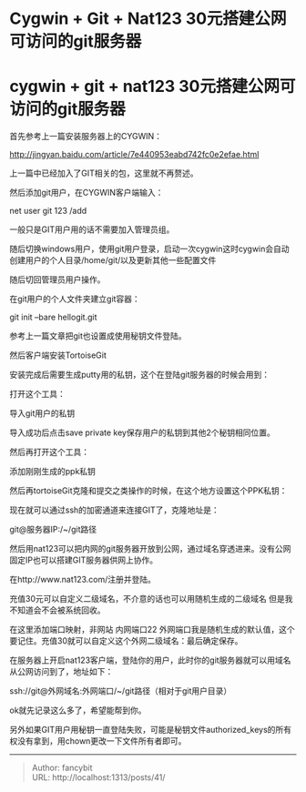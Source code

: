 # Cygwin + Git + Nat123 30元搭建公网可访问的git服务器

<div class="header"><h1 class="single-title animate__animated animate__pulse animate__faster">cygwin + git + nat123 30元搭建公网可访问的git服务器</h1></div>

<div class="content" id="content"><p>首先参考上一篇安装服务器上的CYGWIN：</p><p><a href="http://jingyan.baidu.com/article/7e440953eabd742fc0e2efae.html" target="_blank" rel="external nofollow noopener noreferrer">http://jingyan.baidu.com/article/7e440953eabd742fc0e2efae.html</a></p><p>上一篇中已经加入了GIT相关的包，这里就不再赘述。</p><p>然后添加git用户，在CYGWIN客户端输入：</p><p>net user git 123 /add</p><p>一般只是GIT用户用的话不需要加入管理员组。</p><p>随后切换windows用户，使用git用户登录，启动一次cygwin这时cygwin会自动创建用户的个人目录/home/git/以及更新其他一些配置文件</p><p>随后切回管理员用户操作。</p><p>在git用户的个人文件夹建立git容器：</p><p>git init –bare hellogit.git</p><p>参考上一篇文章把git也设置成使用秘钥文件登陆。</p><p>然后客户端安装TortoiseGit</p><p>安装完成后需要生成putty用的私钥，这个在登陆git服务器的时候会用到：</p><p>打开这个工具：</p><!-- raw HTML omitted --><p>导入git用户的私钥</p><p>导入成功后点击save private key保存用户的私钥到其他2个秘钥相同位置。</p><p>然后再打开这个工具：</p><!-- raw HTML omitted --><p>添加刚刚生成的ppk私钥</p><p>然后再tortoiseGit克隆和提交之类操作的时候，在这个地方设置这个PPK私钥：</p><!-- raw HTML omitted --><p>现在就可以通过ssh的加密通道来连接GIT了，克隆地址是：</p><p>git@服务器IP:/~/git路径</p><p>然后用nat123可以把内网的git服务器开放到公网，通过域名穿透进来。没有公网固定IP也可以搭建GIT服务器供网上协作。</p><p></p><p>在http://www.nat123.com/注册并登陆。</p><p>充值30元可以自定义二级域名，不介意的话也可以用随机生成的二级域名 但是我不知道会不会被系统回收。</p><p>在这里添加端口映射，非网站 内网端口22 外网端口我是随机生成的默认值，这个要记住。充值30就可以自定义这个外网二级域名：最后确定保存。</p><!-- raw HTML omitted --><p>在服务器上开启nat123客户端，登陆你的用户，此时你的git服务器就可以用域名从公网访问到了，地址如下：</p><p>ssh://git@外网域名:外网端口/~/git路径（相对于git用户目录）</p><p>ok就先记录这么多了，希望能帮到你。</p><p></p><p>另外如果GIT用户用秘钥一直登陆失败，可能是秘钥文件authorized_keys的所有权没有拿到，用chown更改一下文件所有者即可。</p><!-- raw HTML omitted --></div>



---

> Author: fancybit  
> URL: http://localhost:1313/posts/41/  

